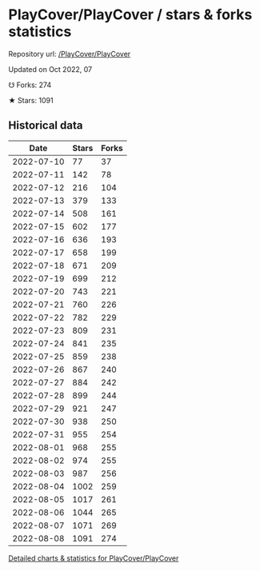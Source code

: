# PlayCover/PlayCover / stars & forks statistics

Repository url: [/PlayCover/PlayCover](https://github.com/PlayCover/PlayCover)

Updated on Oct 2022, 07

☋ Forks: 274

★ Stars: 1091

## Historical data
| Date | Stars | Forks |
|------|-------|-------|
| 2022-07-10 | 77 | 37 | 
| 2022-07-11 | 142 | 78 | 
| 2022-07-12 | 216 | 104 | 
| 2022-07-13 | 379 | 133 | 
| 2022-07-14 | 508 | 161 | 
| 2022-07-15 | 602 | 177 | 
| 2022-07-16 | 636 | 193 | 
| 2022-07-17 | 658 | 199 | 
| 2022-07-18 | 671 | 209 | 
| 2022-07-19 | 699 | 212 | 
| 2022-07-20 | 743 | 221 | 
| 2022-07-21 | 760 | 226 | 
| 2022-07-22 | 782 | 229 | 
| 2022-07-23 | 809 | 231 | 
| 2022-07-24 | 841 | 235 | 
| 2022-07-25 | 859 | 238 | 
| 2022-07-26 | 867 | 240 | 
| 2022-07-27 | 884 | 242 | 
| 2022-07-28 | 899 | 244 | 
| 2022-07-29 | 921 | 247 | 
| 2022-07-30 | 938 | 250 | 
| 2022-07-31 | 955 | 254 | 
| 2022-08-01 | 968 | 255 | 
| 2022-08-02 | 974 | 255 | 
| 2022-08-03 | 987 | 256 | 
| 2022-08-04 | 1002 | 259 | 
| 2022-08-05 | 1017 | 261 | 
| 2022-08-06 | 1044 | 265 | 
| 2022-08-07 | 1071 | 269 | 
| 2022-08-08 | 1091 | 274 | 


[Detailed charts & statistics for PlayCover/PlayCover](https://reviewgithub.com/rep/PlayCover/PlayCover)
